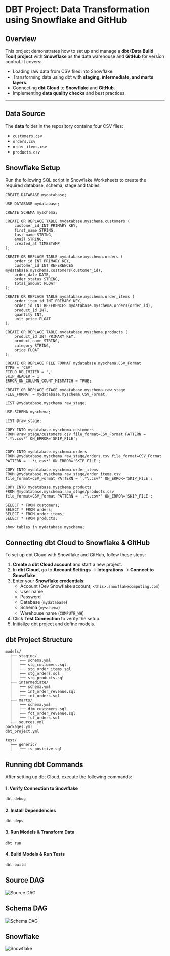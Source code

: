 # **DBT Project: Data Transformation using Snowflake and GitHub**

## **Overview**
This project demonstrates how to set up and manage a **dbt (Data Build Tool) project** with **Snowflake** as the data warehouse and **GitHub** for version control. It covers:
- Loading raw data from CSV files into Snowflake.
- Transforming data using dbt with **staging, intermediate, and marts layers**.
- Connecting **dbt Cloud** to **Snowflake** and **GitHub**.
- Implementing **data quality checks** and best practices.

---

## **Data Source**
The **data** folder in the repository contains four CSV files:
- `customers.csv`
- `orders.csv`
- `order_items.csv`
- `products.csv`

## **Snowflake Setup**
Run the following SQL script in Snowflake Worksheets to create the required database, schema, stage and tables:
```
CREATE DATABASE mydatabase;

USE DATABASE mydatabase;

CREATE SCHEMA myschema;

CREATE OR REPLACE TABLE mydatabase.myschema.customers (
    customer_id INT PRIMARY KEY,
    first_name STRING,
    last_name STRING,
    email STRING,
    created_at TIMESTAMP
);

CREATE OR REPLACE TABLE mydatabase.myschema.orders (
    order_id INT PRIMARY KEY,
    customer_id INT REFERENCES mydatabase.myschema.customers(customer_id),
    order_date DATE,
    order_status STRING,
    total_amount FLOAT
);

CREATE OR REPLACE TABLE mydatabase.myschema.order_items (
    order_item_id INT PRIMARY KEY,
    order_id INT REFERENCES mydatabase.myschema.orders(order_id),
    product_id INT,
    quantity INT,
    unit_price FLOAT
);

CREATE OR REPLACE TABLE mydatabase.myschema.products (
    product_id INT PRIMARY KEY,
    product_name STRING,
    category STRING,
    price FLOAT
);

CREATE OR REPLACE FILE FORMAT mydatabase.myschema.CSV_Format
TYPE = 'CSV'
FIELD_DELIMITER = ','
SKIP_HEADER = 1
ERROR_ON_COLUMN_COUNT_MISMATCH = TRUE;

CREATE OR REPLACE STAGE mydatabase.myschema.raw_stage
FILE_FORMAT = mydatabase.myschema.CSV_Format;

LIST @mydatabase.myschema.raw_stage;

USE SCHEMA myschema;

LIST @raw_stage;

COPY INTO mydatabase.myschema.customers 
FROM @raw_stage/customers.csv file_format=CSV_Format PATTERN = '.*\.csv*' ON_ERROR='SKIP_FILE';


COPY INTO mydatabase.myschema.orders 
FROM @mydatabase.myschema.raw_stage/orders.csv file_format=CSV_Format PATTERN = '.*\.csv*' ON_ERROR='SKIP_FILE';

COPY INTO mydatabase.myschema.order_items 
FROM @mydatabase.myschema.raw_stage/order_items.csv file_format=CSV_Format PATTERN = '.*\.csv*' ON_ERROR='SKIP_FILE';

COPY INTO mydatabase.myschema.products 
FROM @mydatabase.myschema.raw_stage/products.csv file_format=CSV_Format PATTERN = '.*\.csv*' ON_ERROR='SKIP_FILE';

SELECT * FROM customers;
SELECT * FROM orders;
SELECT * FROM order_items;
SELECT * FROM products;

show tables in mydatabase.myschema;

```


## **Connecting dbt Cloud to Snowflake & GitHub**
To set up dbt Cloud with Snowflake and GitHub, follow these steps:
1. **Create a dbt Cloud account** and start a new project.
2. In **dbt Cloud**, go to **Account Settings** → **Integrations** → **Connect to Snowflake**.
3. Enter your **Snowflake credentials**:
   - Account (Dev Snowflake account; `<this>.snowflakecomputing.com`)
   - User name
   - Password
   - Database (`mydatabase`)
   - Schema (`myschema`)
   - Warehouse name (`COMPUTE_WH`)
4. Click **Test Connection** to verify the setup.
5. Initialize dbt project and define models.


## **dbt Project Structure**

```plaintext   
models/
  ├── staging/
  │   ├── schema.yml
  │   ├── stg_customers.sql
  │   ├── stg_order_items.sql
  │   ├── stg_orders.sql
  │   ├── stg_products.sql
  ├── intermediate/
  │   ├── schema.yml
  │   ├── int_order_revenue.sql
  │   ├── int_orders.sql
  ├── marts/
  │   ├── schema.yml
  │   ├── dim_customers.sql
  │   ├── fct_order_revenue.sql
  │   ├── fct_orders.sql
  ├── sources.yml
packages.yml
dbt_project.yml
  
test/
  ├── generic/
  │   ├── is_positive.sql
 ```

## **Running dbt Commands**

After setting up dbt Cloud, execute the following commands:

#### **1. Verify Connection to Snowflake**
```
dbt debug
```
#### **2. Install Dependencies**
```
dbt deps
```
#### **3. Run Models & Transform Data**
```
dbt run
```
#### **4. Build Models & Run Tests**
```
dbt build
```

## Source DAG

![Source DAG](./Images/Source%20DAG.png)

## Schema DAG

![Schema DAG](./Images/Schema%20DAG.png)

## Snowflake 

![Snowflake](./Images/Snowflake.png)








